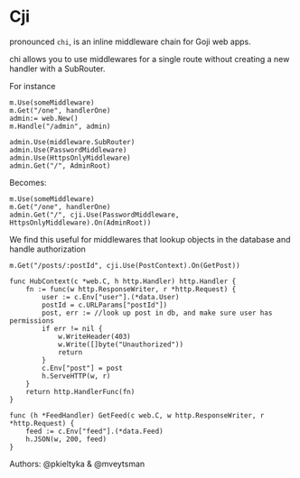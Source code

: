 Cji
===

pronounced `chi`, is an inline middleware chain for Goji web apps.

chi allows you to use middlewares for a single route without creating a new handler with a SubRouter.

For instance

```
m.Use(someMiddleware)
m.Get("/one", handlerOne)
admin:= web.New()
m.Handle("/admin", admin)

admin.Use(middleware.SubRouter)
admin.Use(PasswordMiddleware)
admin.Use(HttpsOnlyMiddleware)
admin.Get("/", AdminRoot)
```

Becomes:

```
m.Use(someMiddleware)
m.Get("/one", handlerOne)
admin.Get("/", cji.Use(PasswordMiddleware, HttpsOnlyMiddleware).On(AdminRoot))
```

We find this useful for middlewares that lookup objects in the database and handle authorization

```
m.Get("/posts/:postId", cji.Use(PostContext).On(GetPost))

func HubContext(c *web.C, h http.Handler) http.Handler {
    fn := func(w http.ResponseWriter, r *http.Request) {
        user := c.Env["user"].(*data.User)
        postId = c.URLParams["postId"])
        post, err := //look up post in db, and make sure user has permissions
        if err != nil {
            w.WriteHeader(403)
            w.Write([]byte("Unauthorized"))
            return
        }
        c.Env["post"] = post
        h.ServeHTTP(w, r)
    }
    return http.HandlerFunc(fn)
}

func (h *FeedHandler) GetFeed(c web.C, w http.ResponseWriter, r *http.Request) {
    feed := c.Env["feed"].(*data.Feed)
    h.JSON(w, 200, feed)
}
```

Authors: @pkieltyka & @mveytsman
